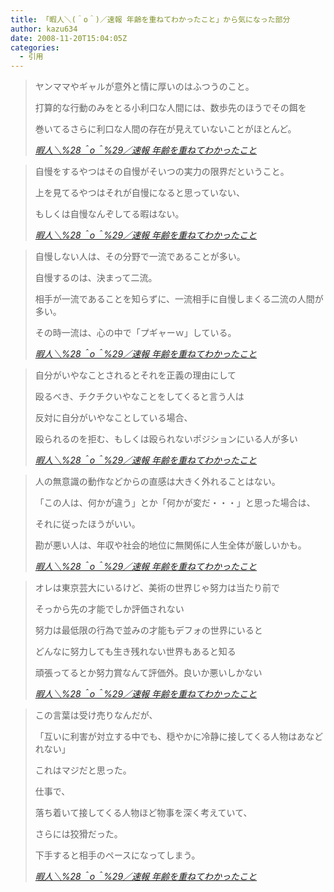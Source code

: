 ```yaml
---
title: 「暇人＼(＾o＾)／速報 年齢を重ねてわかったこと」から気になった部分
author: kazu634
date: 2008-11-20T15:04:05Z
categories:
  - 引用
---
```

<div class="section">
<blockquote title="暇人＼%28＾o＾%29／速報 年齢を重ねてわかったこと" cite="http://himasoku123.blog61.fc2.com/blog-entry-86.html">
<p>
      ヤンママやギャルが意外と情に厚いのはふつうのこと。
</p>

<p>
      打算的な行動のみをとる小利口な人間には、数歩先のほうでその餌を
</p>

<p>
      巻いてるさらに利口な人間の存在が見えていないことがほとんど。
</p>

<p>
<cite><a href="http://himasoku123.blog61.fc2.com/blog-entry-86.html" onclick="__gaTracker('send', 'event', 'outbound-article', 'http://himasoku123.blog61.fc2.com/blog-entry-86.html', '暇人＼%28＾o＾%29／速報 年齢を重ねてわかったこと');" target="_blank">暇人＼%28＾o＾%29／速報 年齢を重ねてわかったこと</a></cite>
</p>
</blockquote>

<blockquote title="暇人＼%28＾o＾%29／速報 年齢を重ねてわかったこと" cite="http://himasoku123.blog61.fc2.com/blog-entry-86.html">
<p>
      自慢をするやつはその自慢がそいつの実力の限界だということ。
</p>

<p>
      上を見てるやつはそれが自慢になると思っていない、
</p>

<p>
      もしくは自慢なんぞしてる暇はない。
</p>

<p>
<cite><a href="http://himasoku123.blog61.fc2.com/blog-entry-86.html" onclick="__gaTracker('send', 'event', 'outbound-article', 'http://himasoku123.blog61.fc2.com/blog-entry-86.html', '暇人＼%28＾o＾%29／速報 年齢を重ねてわかったこと');" target="_blank">暇人＼%28＾o＾%29／速報 年齢を重ねてわかったこと</a></cite>
</p>
</blockquote>

<blockquote title="暇人＼%28＾o＾%29／速報 年齢を重ねてわかったこと" cite="http://himasoku123.blog61.fc2.com/blog-entry-86.html">
<p>
      自慢しない人は、その分野で一流であることが多い。
</p>

<p>
      自慢するのは、決まって二流。
</p>

<p>
      相手が一流であることを知らずに、一流相手に自慢しまくる二流の人間が多い。
</p>

<p>
      その時一流は、心の中で「プギャーｗ」している。
</p>

<p>
<cite><a href="http://himasoku123.blog61.fc2.com/blog-entry-86.html" onclick="__gaTracker('send', 'event', 'outbound-article', 'http://himasoku123.blog61.fc2.com/blog-entry-86.html', '暇人＼%28＾o＾%29／速報 年齢を重ねてわかったこと');" target="_blank">暇人＼%28＾o＾%29／速報 年齢を重ねてわかったこと</a></cite>
</p>
</blockquote>

<blockquote title="暇人＼%28＾o＾%29／速報 年齢を重ねてわかったこと" cite="http://himasoku123.blog61.fc2.com/blog-entry-86.html">
<p>
      自分がいやなことされるとそれを正義の理由にして
</p>

<p>
      殴るべき、チクチクいやなことをしてくると言う人は
</p>

<p>
      反対に自分がいやなことしている場合、
</p>

<p>
      殴られるのを拒む、もしくは殴られないポジションにいる人が多い
</p>

<p>
<cite><a href="http://himasoku123.blog61.fc2.com/blog-entry-86.html" onclick="__gaTracker('send', 'event', 'outbound-article', 'http://himasoku123.blog61.fc2.com/blog-entry-86.html', '暇人＼%28＾o＾%29／速報 年齢を重ねてわかったこと');" target="_blank">暇人＼%28＾o＾%29／速報 年齢を重ねてわかったこと</a></cite>
</p>
</blockquote>

<blockquote title="暇人＼%28＾o＾%29／速報 年齢を重ねてわかったこと" cite="http://himasoku123.blog61.fc2.com/blog-entry-86.html">
<p>
      人の無意識の動作などからの直感は大きく外れることはない。
</p>

<p>
      「この人は、何かが違う」とか「何かが変だ・・・」と思った場合は、
</p>

<p>
      それに従ったほうがいい。
</p>

<p>
      勘が悪い人は、年収や社会的地位に無関係に人生全体が厳しいかも。
</p>

<p>
<cite><a href="http://himasoku123.blog61.fc2.com/blog-entry-86.html" onclick="__gaTracker('send', 'event', 'outbound-article', 'http://himasoku123.blog61.fc2.com/blog-entry-86.html', '暇人＼%28＾o＾%29／速報 年齢を重ねてわかったこと');" target="_blank">暇人＼%28＾o＾%29／速報 年齢を重ねてわかったこと</a></cite>
</p>
</blockquote>

<blockquote title="暇人＼%28＾o＾%29／速報 年齢を重ねてわかったこと" cite="http://himasoku123.blog61.fc2.com/blog-entry-86.html">
<p>
      オレは東京芸大にいるけど、美術の世界じゃ努力は当たり前で
</p>

<p>
      そっから先の才能でしか評価されない
</p>

<p>
      努力は最低限の行為で並みの才能もデフォの世界にいると
</p>

<p>
      どんなに努力しても生き残れない世界もあると知る
</p>

<p>
      頑張ってるとか努力賞なんて評価外。良いか悪いしかない
</p>

<p>
<cite><a href="http://himasoku123.blog61.fc2.com/blog-entry-86.html" onclick="__gaTracker('send', 'event', 'outbound-article', 'http://himasoku123.blog61.fc2.com/blog-entry-86.html', '暇人＼%28＾o＾%29／速報 年齢を重ねてわかったこと');" target="_blank">暇人＼%28＾o＾%29／速報 年齢を重ねてわかったこと</a></cite>
</p>
</blockquote>

<blockquote title="暇人＼%28＾o＾%29／速報 年齢を重ねてわかったこと" cite="http://himasoku123.blog61.fc2.com/blog-entry-86.html">
<p>
      この言葉は受け売りなんだが、
</p>

<p>
      「互いに利害が対立する中でも、穏やかに冷静に接してくる人物はあなどれない」
</p>

<p>
      これはマジだと思った。
</p>

<p>
      仕事で、
</p>

<p>
      落ち着いて接してくる人物ほど物事を深く考えていて、
</p>

<p>
      さらには狡猾だった。
</p>

<p>
      下手すると相手のペースになってしまう。
</p>

<p>
<cite><a href="http://himasoku123.blog61.fc2.com/blog-entry-86.html" onclick="__gaTracker('send', 'event', 'outbound-article', 'http://himasoku123.blog61.fc2.com/blog-entry-86.html', '暇人＼%28＾o＾%29／速報 年齢を重ねてわかったこと');" target="_blank">暇人＼%28＾o＾%29／速報 年齢を重ねてわかったこと</a></cite>
</p>
</blockquote>
</div>
